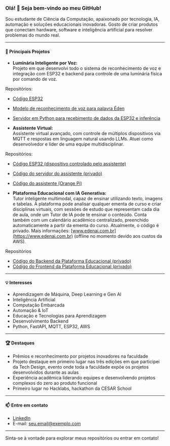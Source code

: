 ### Olá! 👋 Seja bem-vindo ao meu GitHub!

Sou estudante de Ciência da Computação, apaixonado por tecnologia, IA, automação e soluções educacionais inovadoras. Gosto de criar produtos que conectam hardware, software e inteligência artificial para resolver problemas do mundo real.

---

#### 🚀 Principais Projetos

- **Luminária Inteligente por Voz:**  
  Projeto em que desenvolvi todo o sistema de reconhecimento de voz e integração com ESP32 e backend para controle de uma luminária física por comando de voz.
  
Repositórios: 

- [Código ESP32](https://github.com/periclesbgf/ESP32-Home-assistant)
- [Modelo de reconhecimento de voz para palavra Éden](https://github.com/periclesbgf/home-assistant-model)
- [Servidor em Python para recebimento de dados da ESP32 e inferência](https://github.com/periclesbgf/Home-Assistant-Server)

- **Assistente Virtual:**  
  Assistente virtual avançado, com controle de múltiplos dispositivos via MQTT e respostas em linguagem natural usando LLMs. Atuei como desenvolvedor e líder de uma equipe multidisciplinar.

Repositórios:

- [Código ESP32 (dispositivo controlado pelo assistente)](https://github.com/periclesbgf/ESP32-Home-assistant)
- [Código do servidor do assistente (privado)](https://github.com/periclesbgf/LangChain-study)
- [Código do assistente (Orange Pi)](https://github.com/periclesbgf/Orangepi-Home-Assistant)

- **Plataforma Educacional com IA Generativa:**  
  Tutor inteligente multimodal, capaz de ensinar utilizando texto, imagens e tabelas. A plataforma pode analisar qualquer ementa de curso e criar disciplinas virtuais, com sessões de estudo que representam cada dia de aula, onde um Tutor de IA pode te ensinar o conteúdo. Conta também com um calendário acadêmico centralizado, preenchido automaticamente a partir da ementa do curso. Atualmente, o código é privado. Mais informações: [www.edenai.com.br](https://www.edenai.com.br) (offline no momento devido aos custos da AWS).

Repositórios

- [Código do Backend da Plataforma Educacional (privado)](https://github.com/periclesbgf/LangChain-study)
- [Código do Frontend da Plataforma Educacional (privado)](https://github.com/periclesbgf/edu-tutorium-ia)
---

#### 💡 Interesses

- Aprendizagem de Máquina, Deep Learning e Gen AI
- Inteligência Artificial
- Computação Embarcada
- Automação & IoT
- Educação e Tecnologias para Aprendizagem
- Desenvolvimento Backend
- Python, FastAPI, MQTT, ESP32, AWS

---

#### 🏆 Destaques

- Prêmios e reconhecimento por projetos inovadores na faculdade
- Projeto destaque em primeiro lugar nas três edições em que participei da Tech Design, evento onde toda a faculdade expõe os projetos desenvolvidos durante as aulas
- Experiência acadêmica liderando equipes e desenvolvendo projetos complexos do zero ao produto funcional
- Primeiro lugar no Hacklabs, hackathon da CESAR School

---

#### 📫 Entre em contato

- [LinkedIn](https://www.linkedin.com/in/seu-usuario/)
- E-mail: seu.email@exemplo.com

---

Sinta-se à vontade para explorar meus repositórios ou entrar em contato!
